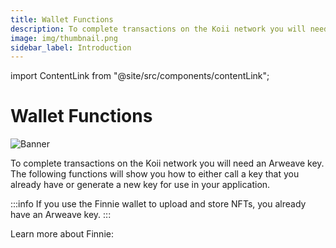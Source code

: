 ```yaml
---
title: Wallet Functions
description: To complete transactions on the Koii network you will need an Arweave key.
image: img/thumbnail.png
sidebar_label: Introduction
---
```


import ContentLink from "@site/src/components/contentLink";

# Wallet Functions

![Banner](/img/develop/koii-sdk/wallet-functions.svg)

To complete transactions on the Koii network you will need an Arweave key. The following functions will show you how to either call a key that you already have or generate a new key for use in your application.

:::info
If you use the Finnie wallet to upload and store NFTs, you already have an Arweave key.
:::

Learn more about Finnie:

<ContentLink title="Welcome to Finnie" link="/concepts/finnie-wallet/introduction" iconType="copy" />
